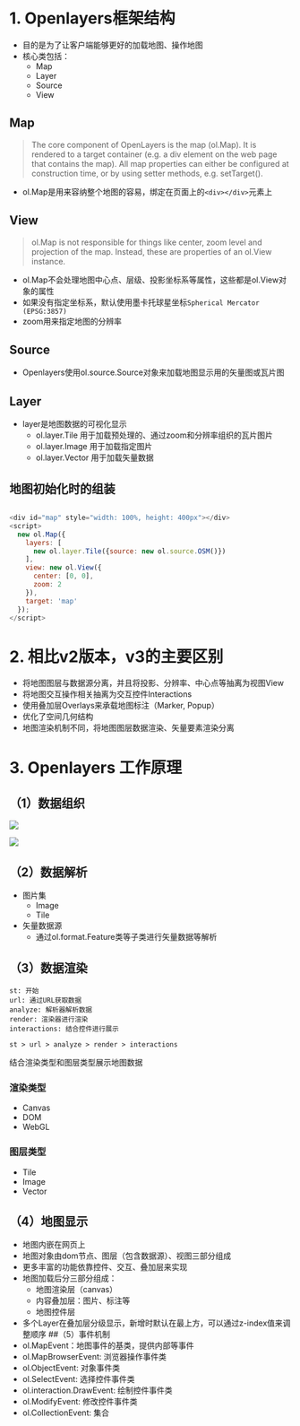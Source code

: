 # 1. Openlayers框架结构
- 目的是为了让客户端能够更好的加载地图、操作地图
- 核心类包括：
    - Map
    - Layer
    - Source
    - View
## Map
> The core component of OpenLayers is the map (ol.Map). It is rendered to a target container (e.g. a div element on the web page that contains the map). All map properties can either be configured at construction time, or by using setter methods, e.g. setTarget().
- ol.Map是用来容纳整个地图的容易，绑定在页面上的`<div></div>`元素上
## View
> ol.Map is not responsible for things like center, zoom level and projection of the map. Instead, these are properties of an ol.View instance.
- ol.Map不会处理地图中心点、层级、投影坐标系等属性，这些都是ol.View对象的属性
- 如果没有指定坐标系，默认使用墨卡托球星坐标`Spherical Mercator (EPSG:3857)`
- zoom用来指定地图的分辨率
## Source
- Openlayers使用ol.source.Source对象来加载地图显示用的矢量图或瓦片图
## Layer
- layer是地图数据的可视化显示
    - ol.layer.Tile 用于加载预处理的、通过zoom和分辨率组织的瓦片图片
    - ol.layer.Image 用于加载指定图片
    - ol.layer.Vector 用于加载矢量数据
## 地图初始化时的组装

```js

<div id="map" style="width: 100%, height: 400px"></div>
<script>
  new ol.Map({
    layers: [
      new ol.layer.Tile({source: new ol.source.OSM()})
    ],
    view: new ol.View({
      center: [0, 0],
      zoom: 2
    }),
    target: 'map'
  });
</script>
```

# 2. 相比v2版本，v3的主要区别

- 将地图图层与数据源分离，并且将投影、分辨率、中心点等抽离为视图View
- 将地图交互操作相关抽离为交互控件Interactions
- 使用叠加层Overlays来承载地图标注（Marker, Popup）
- 优化了空间几何结构
- 地图渲染机制不同，将地图图层数据渲染、矢量要素渲染分离

# 3. Openlayers 工作原理
## （1）数据组织

![](./_image/2017-03-02-00-18-40.jpg)

![](./_image/2017-03-02-00-23-06.jpg)

## （2）数据解析
- 图片集
    - Image
    - Tile
- 矢量数据源
    - 通过ol.format.Feature类等子类进行矢量数据等解析
## （3）数据渲染
```flow
st: 开始
url: 通过URL获取数据
analyze: 解析器解析数据
render: 渲染器进行渲染
interactions: 结合控件进行展示

st > url > analyze > render > interactions
```
结合渲染类型和图层类型展示地图数据

### 渲染类型
- Canvas
- DOM
- WebGL
### 图层类型
- Tile
- Image
- Vector
## （4）地图显示
- 地图内嵌在网页上
- 地图对象由dom节点、图层（包含数据源）、视图三部分组成
- 更多丰富的功能依靠控件、交互、叠加层来实现
- 地图加载后分三部分组成：
    - 地图渲染层（canvas）
    - 内容叠加层：图片、标注等
    - 地图控件层
- 多个Layer在叠加层分级显示，新增时默认在最上方，可以通过z-index值来调整顺序
##（5）事件机制
- ol.MapEvent：地图事件的基类，提供内部等事件
- ol.MapBrowserEvent: 浏览器操作事件类
- ol.ObjectEvent: 对象事件类
- ol.SelectEvent: 选择控件事件类
- ol.interaction.DrawEvent: 绘制控件事件类
- ol.ModifyEvent: 修改控件事件类
- ol.CollectionEvent: 集合